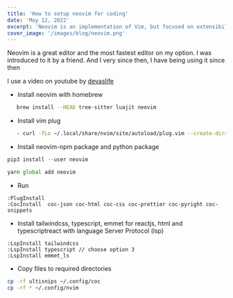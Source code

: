 ```yaml
---
title: 'How to setup neovim for coding'
date: 'May 12, 2022'
excerpt: 'Neovim is an implementation of Vim, but focused on extensibility and usability. The key feature is asynchronous plugins (mostly) compatible with Vim, which significantly improves performance for things like code-completion and linting.'
cover_image: '/images/blog/neovim.png'
---
```


Neovim is a great editor and the most fastest editor on my option. I was introduced to it by a friend. And I very since then, I have being using it since then

I use a video on youtube by [devaslife](https://www.youtube.com/c/devaslife)


- Install neovim with homebrew

```bash
   brew install --HEAD tree-sitter luajit neovim
```

- Install vim plug

```bash
   - curl -fLo ~/.local/share/nvim/site/autoload/plug.vim --create-dirs https://raw.githubusercontent.com/junegunn/vim-plug/master/plug.vim
```

- Install neovim-npm package and python package

```python
pip3 install --user neovim
```

```javascript
yarn global add neovim
```

- Run

```vim
:PlugInstall
:CocInstall  coc-json coc-html coc-css coc-prettier coc-pyright coc-snippets
```

- Install tailwindcss, typescript, emmet for reactjs, html and typescriptreact with language Server Protocol (lsp)

```vim
:LspInstall tailwindcss
:LspInstall typescript // choose option 3
:LspInstall emmet_ls
```

- Copy files to required directories

```bash
cp -rf ultisnips ~/.config/coc
cp -rf * ~/.config/nvim
```
